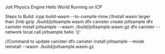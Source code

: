 Jolt Physics Engine Hello World Running on ICP

Steps to Build:
  icpp build-wasm --to-compile mine
  //Install wasm larger than 2mb
  gzip ./build/joltsample.wasm
  dfx canister create joltsample
  dfx canister install joltsample --wasm ./build/joltsample.wasm.gz
  dfx canister --network local call joltsample hello '()'
  
  //Command to update canister
  dfx canister install joltsample --mode reinstall --wasm ./build/joltsample.wasm.gz
